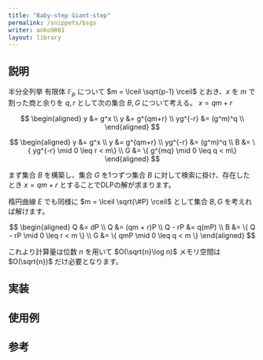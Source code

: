 ```yaml
---
title: "Baby-step Giant-step"
permalink: /snippets/bsgs
writer: anko9801
layout: library
---
```


## 説明

半分全列挙
有限体 $\mathbb{F}_p$ について $m = \lceil \sqrt{p-1} \rceil$ とおき、$x$ を $m$ で割った商と余りを $q, r$ として次の集合 $B, G$ について考える。
$x = qm + r$

$$
\begin{aligned}
y &= g^x \\
y &= g^{qm+r} \\
yg^{-r} &= (g^m)^q \\
\end{aligned}
$$

$$
\begin{aligned}
y &= g^x \\
y &= g^{qm+r} \\
yg^{-r} &= (g^m)^q \\
B &= \{ yg^{-r} \mid 0 \leq r < m\} \\
G &= \{ g^{mq} \mid 0 \leq q < m\}
\end{aligned}
$$

まず集合 $B$ を構築し、集合 $G$ を1つずつ集合 $B$ に対して検索に掛け、存在したとき $x = qm + r$ とすることでDLPの解が求まります。

楕円曲線 $E$ でも同様に $m = \lceil \sqrt{\#P} \rceil$ として集合 $B, G$  を考えれば解けます。

$$
\begin{aligned}
Q &= dP \\
Q &= (qm + r)P \\
Q - rP &= q(mP) \\
B &= \{ Q - rP \mid 0 \leq r < m \} \\
G &= \{ qmP \mid 0 \leq q < m \}
\end{aligned}
$$

これより計算量は位数 $n$ を用いて $O(\sqrt{n}\log n)$ メモリ空間は $O(\sqrt{n})$ だけ必要となります。

## 実装

## 使用例

## 参考
